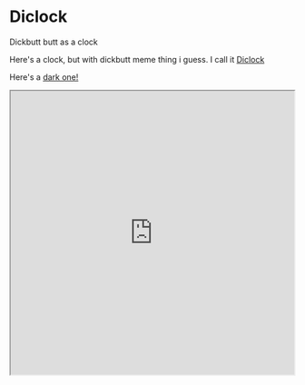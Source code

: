 # Diclock
Dickbutt butt as a clock

Here's a clock, but with dickbutt meme thing i guess. I call it [Diclock](https://idiaibot.github.io/Diclock/ 
)

Here's a [dark one!](https://idiaibot.github.io/Diclock/dark.html)

<div style="width: 100%; height: 500px;">
<iframe height="500" width="500" src="https://idiaibot.github.io/Diclock/" >
</iframe>
</div>
